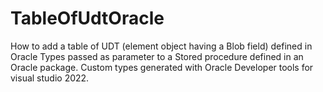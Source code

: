 # TableOfUdtOracle
How to add a table of UDT (element object having a Blob field) defined in Oracle Types passed as parameter to a Stored procedure defined in an Oracle package.  Custom types generated with Oracle Developer tools for visual studio 2022. 
